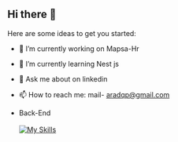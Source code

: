 ## Hi there 👋

Here are some ideas to get you started:

- 🔭 I’m currently working on Mapsa-Hr
- 🌱 I’m currently learning Nest js
- 💬 Ask me about on linkedin
- 📫 How to reach me: mail- aradqp@gmail.com


- Back-End <br/><br/>
[![My Skills](https://skillicons.dev/icons?i=nodejs,express,nestjs,mongo,mysql,prisma)](https://skillicons.dev)
